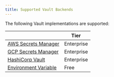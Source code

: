 ```yaml
---
title: Supported Vault Backends
---
```


The following Vault implementations are supported:

|                                                                                                               | Tier       |
|---------------------------------------------------------------------------------------------------------------|------------|
| [AWS Secrets Manager](/gateway/{{page.kong_version}}/kong-enterprise/secrets-management/backends/aws-sm/)      | Enterprise |
| [GCP Secrets Manager](/gateway/{{page.kong_version}}/kong-enterprise/secrets-management/backends/gcp-sm/)      | Enterprise |
| [HashiCorp Vault](/gateway/{{page.kong_version}}/kong-enterprise/secrets-management/backends/hashicorp-vault/) | Enterprise |
| [Environment Variable](/gateway/{{page.kong_version}}/kong-enterprise/secrets-management/backends/env/)        | Free       |

